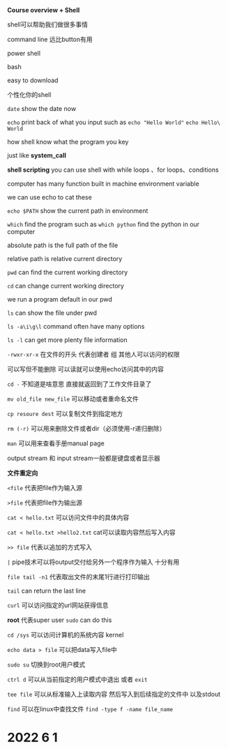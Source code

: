 

**Course overview + Shell**

shell可以帮助我们做很多事情

command line 远比button有用

power shell

bash

easy to download

个性化你的shell

`date`	show the date now

`echo` 	print back of what you input such as `echo "Hello World"` `echo Hello\ World`

how shell know what the program you key



just like **system_call**

**shell scripting** you can use shell with while loops 、for loops、conditions

computer has many function built in machine environment variable

we can use echo to cat these

`echo $PATH`	show the current path in environment

`which`	find the program such as `which python`  find the python in our computer

absolute path is the full path of the file

relative path is relative current directory

`pwd`	can find the current working directory

`cd`	can change current working directory

we run a program default in our pwd

`ls`	can show the file under pwd

`ls -a\i\g\l`	command often have many options

`ls -l`	can get more plenty file information

`-rwxr-xr-x`	在文件的开头 代表创建者 组 其他人可以访问的权限 

可以写但不能删除 可以读就可以使用echo访问其中的内容

`cd -`	不知道是啥意思 直接就返回到了工作文件目录了

`mv old_file new_file`	可以移动或者重命名文件

`cp resoure dest`	可以复制文件到指定地方

`rm (-r)`	可以用来删除文件或者dir（必须使用-r递归删除）

`man`	可以用来查看手册manual page

output stream 和 input stream一般都是键盘或者显示器

**文件重定向**	

`<file`	代表把file作为输入源

`>file`	代表把file作为输出源

`cat < hello.txt`	可以访问文件中的具体内容

`cat < hello.txt >hello2.txt`	cat可以读取内容然后写入内容

`>> file`	代表以追加的方式写入

`|`	pipe技术可以将output交付给另外一个程序作为输入 十分有用

`file tail -n1`	代表取出文件的末尾1行进行打印输出

`tail`	can return the last line 

`curl`	可以访问指定的url网站获得信息

**root** 代表super user `sudo`  can do this

`cd /sys`	可以访问计算机的系统内容 kernel

`echo data > file`	可以把data写入file中

`sudo su`	切换到root用户模式

`ctrl d`	可以从当前指定的用户模式中退出 或者 `exit`

`tee file`	可以从标准输入上读取内容 然后写入到后续指定的文件中 以及stdout

`find`	可以在linux中查找文件 `find -type f -name file_name`



# 2022 6 1 






